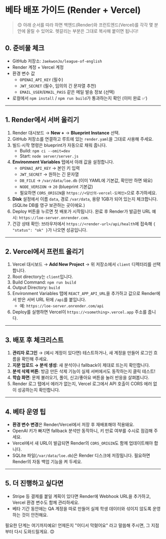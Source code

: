 # 베타 배포 가이드 (Render + Vercel)

> 😊 아래 순서를 따라 하면 백엔드(Render)와 프런트엔드(Vercel)를 각각 몇 분 안에 올릴 수 있어요. 헷갈리는 부분은 그대로 복사해 붙이면 됩니다!

## 0. 준비물 체크
- GitHub 저장소: `JaekwonJo/league-of-english`
- Render 계정 + Vercel 계정
- 환경 변수 값
  - `OPENAI_API_KEY` (필수)
  - `JWT_SECRET` (필수, 임의의 긴 문자열 추천)
  - `EMAIL_USER`/`EMAIL_PASS` 같은 메일 발송 정보 (선택)
- 로컬에서 `npm install` / `npm run build`가 통과하는지 확인 (이미 완료 ✅)

---

## 1. Render에서 서버 올리기
1. Render 대시보드 → **New +** → **Blueprint Instance** 선택.
2. GitHub 저장소를 연결하고 루트에 있는 `render.yaml`을 그대로 사용해 주세요.
3. 빌드·시작 명령은 blueprint가 자동으로 채워 줍니다.
   - Build: `npm ci --omit=dev`
   - Start: `node server/server.js`
4. **Environment Variables** 탭에서 아래 값을 설정합니다.
   - `OPENAI_API_KEY` → 본인 키 입력
   - `JWT_SECRET` → 원하는 긴 문자열
   - `DB_FILE` → `/var/data/loe.db` (이미 YAML에 기본값, 확인만 하면 돼요)
   - `NODE_VERSION` → `20` (blueprint 기본값)
   - 필요하면 `CORS_ORIGIN`을 `https://<당신의-vercel-도메인>`으로 추가하세요.
5. **Disk** 설정에서 이름 `data`, 경로 `/var/data`, 용량 1GB가 되어 있는지 체크합니다. (SQLite DB를 영구 보관하는 곳이에요.)
6. Deploy 버튼을 누르면 첫 배포가 시작됩니다. 완료 후 Render가 발급한 URL 예시: `https://loe-server.onrender.com`.
7. 건강 상태 확인: 브라우저에서 `https://<render-url>/api/health`에 접속해 `{ "status": "ok" }`가 나오면 성공입니다.

---

## 2. Vercel에서 프런트 올리기
1. Vercel 대시보드 → **Add New Project** → 위 저장소에서 `client` 디렉터리를 선택합니다.
2. Root directory는 `client`입니다.
3. Build Command: `npm run build`
4. Output Directory: `build`
5. Environment Variables 탭에 `REACT_APP_API_URL`을 추가하고 값으로 Render에서 받은 서버 URL 뒤에 `/api`를 붙입니다.
   - 예: `https://loe-server.onrender.com/api`
6. Deploy를 실행하면 Vercel이 `https://<something>.vercel.app` 주소를 줍니다.

---

## 3. 배포 후 체크리스트
1. **관리자 로그인** → (예시 계정이 있다면) 테스트하거나, 새 계정을 만들어 로그인 흐름을 확인해 주세요.
2. **지문 업로드 → 분석 생성**: 새 분석이나 fallback이 제대로 뜨는지 확인합니다.
3. **분석 삭제 버튼**: 방금 만든 삭제 기능이 실제 서버에서도 동작하는지 클릭 테스트!
4. **학습 화면**: 문제 불러오기, 풀이, 신고/좋아요 버튼을 눌러 반응을 살펴봅니다.
5. Render 로그 탭에서 에러가 없는지, Vercel 로그에서 API 호출이 CORS 에러 없이 성공하는지 확인합니다.

---

## 4. 베타 운영 팁
- **환경 변수 변경**은 Render/Vercel에서 저장 후 재배포해야 적용돼요.
- OpenAI 키가 빠지면 fallback 분석만 동작하니, 키 만료 여부를 수시로 점검해 주세요.
- Vercel에서 새 URL이 발급되면 Render의 `CORS_ORIGIN`도 함께 업데이트해야 합니다.
- SQLite 파일(`/var/data/loe.db`)은 Render 디스크에 저장됩니다. 필요하면 Render의 자동 백업 기능을 켜 두세요.

---

## 5. 더 진행하고 싶다면
- Stripe 등 결제를 붙일 계획이 있다면 Render에 Webhook URL을 추가하고, Vercel 환경 변수도 함께 관리하세요.
- 베타 기간 동안에는 QA 계정을 따로 만들어 실제 학생 데이터와 섞이지 않도록 운영하는 것이 안전해요.

필요한 단계는 여기까지예요! 언제든지 "어디서 막혔어요" 라고 말씀해 주시면, 그 지점부터 다시 도와드릴게요. 😊

